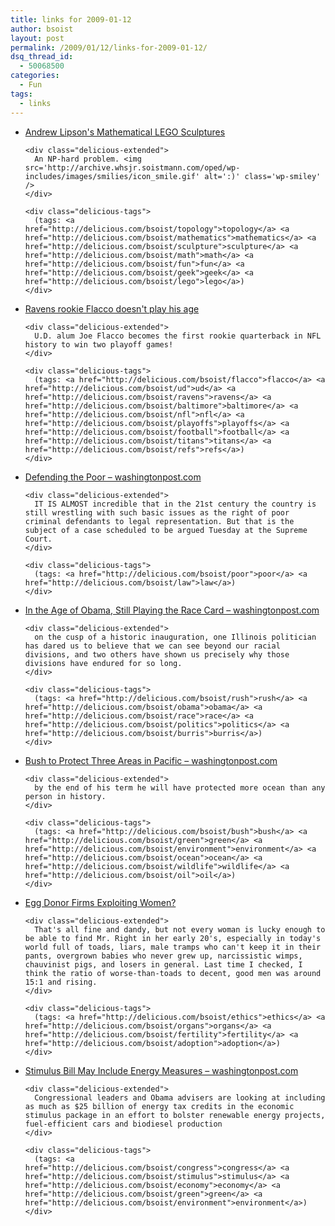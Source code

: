 ```yaml
---
title: links for 2009-01-12
author: bsoist
layout: post
permalink: /2009/01/12/links-for-2009-01-12/
dsq_thread_id:
  - 50068500
categories:
  - Fun
tags:
  - links
---
```

<ul class="delicious">
  <li>
    <div class="delicious-link">
      <a href="http://www.andrewlipson.com/mathlego.htm">Andrew Lipson's Mathematical LEGO Sculptures</a>
    </div>
    
    <div class="delicious-extended">
      An NP-hard problem. <img src='http://archive.whsjr.soistmann.com/oped/wp-includes/images/smilies/icon_smile.gif' alt=':)' class='wp-smiley' />
    </div>
    
    <div class="delicious-tags">
      (tags: <a href="http://delicious.com/bsoist/topology">topology</a> <a href="http://delicious.com/bsoist/mathematics">mathematics</a> <a href="http://delicious.com/bsoist/sculpture">sculpture</a> <a href="http://delicious.com/bsoist/math">math</a> <a href="http://delicious.com/bsoist/fun">fun</a> <a href="http://delicious.com/bsoist/geek">geek</a> <a href="http://delicious.com/bsoist/lego">lego</a>)
    </div>
  </li>
  
  <li>
    <div class="delicious-link">
      <a href="http://sports.yahoo.com/nfl/news;_ylt=AmL6VCRNCb0SH1Cx1n41k_hDubYF?slug=jc-ravenswin011009&prov=yhoo&type=lgns">Ravens rookie Flacco doesn't play his age</a>
    </div>
    
    <div class="delicious-extended">
      U.D. alum Joe Flacco becomes the first rookie quarterback in NFL history to win two playoff games!
    </div>
    
    <div class="delicious-tags">
      (tags: <a href="http://delicious.com/bsoist/flacco">flacco</a> <a href="http://delicious.com/bsoist/ud">ud</a> <a href="http://delicious.com/bsoist/ravens">ravens</a> <a href="http://delicious.com/bsoist/baltimore">baltimore</a> <a href="http://delicious.com/bsoist/nfl">nfl</a> <a href="http://delicious.com/bsoist/playoffs">playoffs</a> <a href="http://delicious.com/bsoist/football">football</a> <a href="http://delicious.com/bsoist/titans">titans</a> <a href="http://delicious.com/bsoist/refs">refs</a>)
    </div>
  </li>
  
  <li>
    <div class="delicious-link">
      <a href="http://www.washingtonpost.com/wp-dyn/content/article/2009/01/10/AR2009011001756.html">Defending the Poor &#8211; washingtonpost.com</a>
    </div>
    
    <div class="delicious-extended">
      IT IS ALMOST incredible that in the 21st century the country is still wrestling with such basic issues as the right of poor criminal defendants to legal representation. But that is the subject of a case scheduled to be argued Tuesday at the Supreme Court.
    </div>
    
    <div class="delicious-tags">
      (tags: <a href="http://delicious.com/bsoist/poor">poor</a> <a href="http://delicious.com/bsoist/law">law</a>)
    </div>
  </li>
  
  <li>
    <div class="delicious-link">
      <a href="http://www.washingtonpost.com/wp-dyn/content/article/2009/01/09/AR2009010902339.html">In the Age of Obama, Still Playing the Race Card &#8211; washingtonpost.com</a>
    </div>
    
    <div class="delicious-extended">
      on the cusp of a historic inauguration, one Illinois politician has dared us to believe that we can see beyond our racial divisions, and two others have shown us precisely why those divisions have endured for so long.
    </div>
    
    <div class="delicious-tags">
      (tags: <a href="http://delicious.com/bsoist/rush">rush</a> <a href="http://delicious.com/bsoist/obama">obama</a> <a href="http://delicious.com/bsoist/race">race</a> <a href="http://delicious.com/bsoist/politics">politics</a> <a href="http://delicious.com/bsoist/burris">burris</a>)
    </div>
  </li>
  
  <li>
    <div class="delicious-link">
      <a href="http://www.washingtonpost.com/wp-dyn/content/story/2009/01/06/ST2009010600211.html?sid=ST2009010600211">Bush to Protect Three Areas in Pacific &#8211; washingtonpost.com</a>
    </div>
    
    <div class="delicious-extended">
      by the end of his term he will have protected more ocean than any person in history.
    </div>
    
    <div class="delicious-tags">
      (tags: <a href="http://delicious.com/bsoist/bush">bush</a> <a href="http://delicious.com/bsoist/green">green</a> <a href="http://delicious.com/bsoist/environment">environment</a> <a href="http://delicious.com/bsoist/ocean">ocean</a> <a href="http://delicious.com/bsoist/wildlife">wildlife</a> <a href="http://delicious.com/bsoist/oil">oil</a>)
    </div>
  </li>
  
  <li>
    <div class="delicious-link">
      <a href="http://www.washingtonpost.com/wp-srv/community/groups/index.html?plckForumPage=ForumDiscussion&plckDiscussionId=Cat%3aa70e3396-6663-4a8d-ba19-e44939d3c44fForum%3a7e37e6c5-101b-4a23-8c06-99fc97d57bf8Discussion%3a766181c9-fa08-4c41-8e9c-607994861dd0">Egg Donor Firms Exploiting Women?</a>
    </div>
    
    <div class="delicious-extended">
      That's all fine and dandy, but not every woman is lucky enough to be able to find Mr. Right in her early 20's, especially in today's world full of toads, liars, male tramps who can't keep it in their pants, overgrown babies who never grew up, narcissistic wimps, chauvinist pigs, and losers in general. Last time I checked, I think the ratio of worse-than-toads to decent, good men was around 15:1 and rising.
    </div>
    
    <div class="delicious-tags">
      (tags: <a href="http://delicious.com/bsoist/ethics">ethics</a> <a href="http://delicious.com/bsoist/organs">organs</a> <a href="http://delicious.com/bsoist/fertility">fertility</a> <a href="http://delicious.com/bsoist/adoption">adoption</a>)
    </div>
  </li>
  
  <li>
    <div class="delicious-link">
      <a href="http://www.washingtonpost.com/wp-dyn/content/article/2009/01/10/AR2009011002056.html?hpid=topnews">Stimulus Bill May Include Energy Measures &#8211; washingtonpost.com</a>
    </div>
    
    <div class="delicious-extended">
      Congressional leaders and Obama advisers are looking at including as much as $25 billion of energy tax credits in the economic stimulus package in an effort to bolster renewable energy projects, fuel-efficient cars and biodiesel production
    </div>
    
    <div class="delicious-tags">
      (tags: <a href="http://delicious.com/bsoist/congress">congress</a> <a href="http://delicious.com/bsoist/stimulus">stimulus</a> <a href="http://delicious.com/bsoist/economy">economy</a> <a href="http://delicious.com/bsoist/green">green</a> <a href="http://delicious.com/bsoist/environment">environment</a>)
    </div>
  </li>
</ul>
